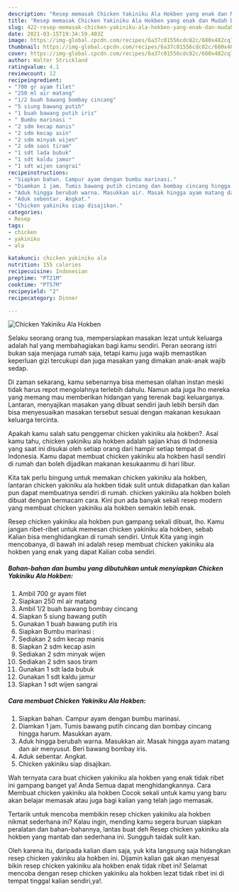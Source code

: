 ```yaml
---
description: "Resep memasak Chicken Yakiniku Ala Hokben yang enak dan Mudah Dibuat"
title: "Resep memasak Chicken Yakiniku Ala Hokben yang enak dan Mudah Dibuat"
slug: 422-resep-memasak-chicken-yakiniku-ala-hokben-yang-enak-dan-mudah-dibuat
date: 2021-03-15T19:34:59.403Z
image: https://img-global.cpcdn.com/recipes/6a37c01556cdc82c/680x482cq70/chicken-yakiniku-ala-hokben-foto-resep-utama.jpg
thumbnail: https://img-global.cpcdn.com/recipes/6a37c01556cdc82c/680x482cq70/chicken-yakiniku-ala-hokben-foto-resep-utama.jpg
cover: https://img-global.cpcdn.com/recipes/6a37c01556cdc82c/680x482cq70/chicken-yakiniku-ala-hokben-foto-resep-utama.jpg
author: Walter Strickland
ratingvalue: 4.1
reviewcount: 12
recipeingredient:
- "700 gr ayam filet"
- "250 ml air matang"
- "1/2 buah bawang bombay cincang"
- "5 siung bawang putih"
- "1 buah bawang putih iris"
- " Bumbu marinasi "
- "2 sdm kecap manis"
- "2 sdm kecap asin"
- "2 sdm minyak wijen"
- "2 sdm saos tiram"
- "1 sdt lada bubuk"
- "1 sdt kaldu jamur"
- "1 sdt wijen sangrai"
recipeinstructions:
- "Siapkan bahan. Campur ayam dengan bumbu marinasi."
- "Diamkan 1 jam. Tumis bawang putih cincang dan bombay cincang hingga harum. Masukkan ayam."
- "Aduk hingga berubah warna. Masukkan air. Masak hingga ayam matang dan air menyusut. Beri bawang bombay iris."
- "Aduk sebentar. Angkat."
- "Chicken yakiniku siap disajikan."
categories:
- Resep
tags:
- chicken
- yakiniku
- ala

katakunci: chicken yakiniku ala 
nutrition: 155 calories
recipecuisine: Indonesian
preptime: "PT21M"
cooktime: "PT57M"
recipeyield: "2"
recipecategory: Dinner

---
```



![Chicken Yakiniku Ala Hokben](https://img-global.cpcdn.com/recipes/6a37c01556cdc82c/680x482cq70/chicken-yakiniku-ala-hokben-foto-resep-utama.jpg)

Selaku seorang orang tua, mempersiapkan masakan lezat untuk keluarga adalah hal yang membahagiakan bagi kamu sendiri. Peran seorang istri bukan saja menjaga rumah saja, tetapi kamu juga wajib memastikan keperluan gizi tercukupi dan juga masakan yang dimakan anak-anak wajib sedap.

Di zaman  sekarang, kamu sebenarnya bisa memesan olahan instan meski tidak harus repot mengolahnya terlebih dahulu. Namun ada juga lho mereka yang memang mau memberikan hidangan yang terenak bagi keluarganya. Lantaran, menyajikan masakan yang dibuat sendiri jauh lebih bersih dan bisa menyesuaikan masakan tersebut sesuai dengan makanan kesukaan keluarga tercinta. 



Apakah kamu salah satu penggemar chicken yakiniku ala hokben?. Asal kamu tahu, chicken yakiniku ala hokben adalah sajian khas di Indonesia yang saat ini disukai oleh setiap orang dari hampir setiap tempat di Indonesia. Kamu dapat membuat chicken yakiniku ala hokben hasil sendiri di rumah dan boleh dijadikan makanan kesukaanmu di hari libur.

Kita tak perlu bingung untuk memakan chicken yakiniku ala hokben, lantaran chicken yakiniku ala hokben tidak sulit untuk didapatkan dan kalian pun dapat membuatnya sendiri di rumah. chicken yakiniku ala hokben boleh dibuat dengan bermacam cara. Kini pun ada banyak sekali resep modern yang membuat chicken yakiniku ala hokben semakin lebih enak.

Resep chicken yakiniku ala hokben pun gampang sekali dibuat, lho. Kamu jangan ribet-ribet untuk memesan chicken yakiniku ala hokben, sebab Kalian bisa menghidangkan di rumah sendiri. Untuk Kita yang ingin mencobanya, di bawah ini adalah resep membuat chicken yakiniku ala hokben yang enak yang dapat Kalian coba sendiri.

<!--inarticleads1-->

##### Bahan-bahan dan bumbu yang dibutuhkan untuk menyiapkan Chicken Yakiniku Ala Hokben:

1. Ambil 700 gr ayam filet
1. Siapkan 250 ml air matang
1. Ambil 1/2 buah bawang bombay cincang
1. Siapkan 5 siung bawang putih
1. Gunakan 1 buah bawang putih iris
1. Siapkan  Bumbu marinasi :
1. Sediakan 2 sdm kecap manis
1. Siapkan 2 sdm kecap asin
1. Sediakan 2 sdm minyak wijen
1. Sediakan 2 sdm saos tiram
1. Gunakan 1 sdt lada bubuk
1. Gunakan 1 sdt kaldu jamur
1. Siapkan 1 sdt wijen sangrai




<!--inarticleads2-->

##### Cara membuat Chicken Yakiniku Ala Hokben:

1. Siapkan bahan. Campur ayam dengan bumbu marinasi.
1. Diamkan 1 jam. Tumis bawang putih cincang dan bombay cincang hingga harum. Masukkan ayam.
1. Aduk hingga berubah warna. Masukkan air. Masak hingga ayam matang dan air menyusut. Beri bawang bombay iris.
1. Aduk sebentar. Angkat.
1. Chicken yakiniku siap disajikan.




Wah ternyata cara buat chicken yakiniku ala hokben yang enak tidak ribet ini gampang banget ya! Anda Semua dapat menghidangkannya. Cara Membuat chicken yakiniku ala hokben Cocok sekali untuk kamu yang baru akan belajar memasak atau juga bagi kalian yang telah jago memasak.

Tertarik untuk mencoba membikin resep chicken yakiniku ala hokben nikmat sederhana ini? Kalau ingin, mending kamu segera buruan siapkan peralatan dan bahan-bahannya, lantas buat deh Resep chicken yakiniku ala hokben yang mantab dan sederhana ini. Sungguh taidak sulit kan. 

Oleh karena itu, daripada kalian diam saja, yuk kita langsung saja hidangkan resep chicken yakiniku ala hokben ini. Dijamin kalian gak akan menyesal bikin resep chicken yakiniku ala hokben enak tidak ribet ini! Selamat mencoba dengan resep chicken yakiniku ala hokben lezat tidak ribet ini di tempat tinggal kalian sendiri,ya!.

